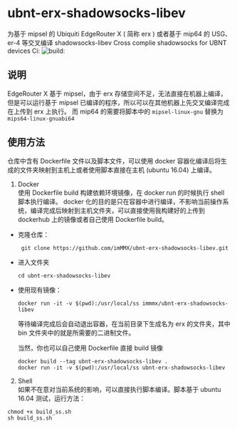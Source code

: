 # ubnt-erx-shadowsocks-libev
为基于 mipsel 的 Ubiquiti EdgeRouter X ( 简称 erx ) 或者基于 mip64 的 USG、er-4 等交叉编译 shadowsocks-libev
Cross complie shadowsocks for UBNT devices
Ci: <img src="https://travis-ci.org/imMMX/ubnt-erx-shadowsocks-libev.svg?branch=master" alt="build:">
## 说明

EdgeRouter X 基于 mipsel，由于 erx 存储空间不足，无法直接在机器上编译，但是可以运行基于 mipsel 已编译的程序，所以可以在其他机器上先交叉编译完成在上传到 erx 上执行。 而 mip64 的需要将脚本中的 `mipsel-linux-gnu` 替换为 `mips64-linux-gnuabi64`

## 使用方法
仓库中含有 Dockerfile 文件以及脚本文件，可以使用 docker 容器化编译后将生成的文件夹映射到主机上或者使用脚本直接在主机 (ubuntu 16.04) 上编译。

1. Docker  
使用 Dockerfile build 构建依赖环境镜像，在 docker run 的时候执行 shell 脚本执行编译。 docker 化的目的是只在容器中进行编译，不影响当前操作系统，编译完成后映射到主机文件夹，可以直接使用我构建好的上传到 dockerhub 上的镜像或者自己使用 Dockerfile build。
* 克隆仓库：
  ```
   git clone https://github.com/imMMX/ubnt-erx-shadowsocks-libev.git
  ```
* 进入文件夹
  ```
  cd ubnt-erx-shadowsocks-libev
  ```

* 使用现有镜像：
  ```
  docker run -it -v $(pwd):/usr/local/ss immmx/ubnt-erx-shadowsocks-libev
  ```
  等待编译完成后会自动退出容器，在当前目录下生成名为 erx 的文件夹，其中 bin 文件夹中的就是所需要的二进制文件。

  当然，你也可以自己使用 Dockerfile 直接 build 镜像
  ```
  docker build --tag ubnt-erx-shadowsocks-libev .
  docker run -it -v $(pwd):/usr/local/ss ubnt-erx-shadowsocks-libev
  ```
  
2. Shell  
如果不在意对当前系统的影响，可以直接执行脚本编译。脚本基于 ubuntu 16.04 测试，运行方法：   
  ```
  chmod +x build_ss.sh
  sh build_ss.sh
  ```


